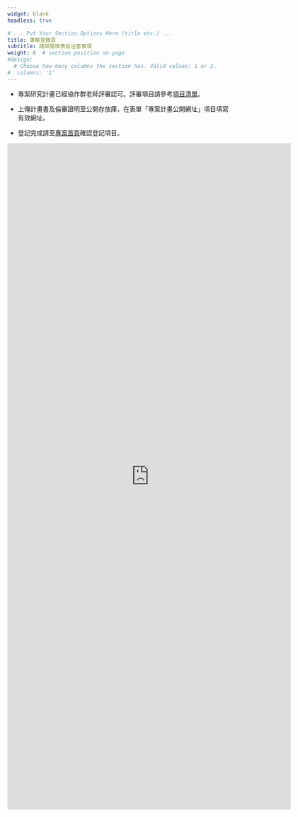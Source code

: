 ```yaml
---
widget: blank
headless: true

# ... Put Your Section Options Here (title etc.) ...
title: 專案登錄頁
subtitle: 請詳閱填表前注意事項
weight: 0  # section position on page
#design:
  # Choose how many columns the section has. Valid values: 1 or 2.
#  columns: '1'
---
```


- 專案研究計畫已經協作群老師評審認可。評審項目請參考[項目清單](https://docs.google.com/document/d/114HkFHS-08TAJlfzHmpxOpUAfK5RMUJzPt7If4j7Ed0/edit#heading=h.l6omgtu667xn)。
<!---
- 經認可的計畫書封面請加註「TCPSR approved」浮水印。
--->
- 上傳計畫書及倫審證明至公開存放庫，在表單「專案計畫公開網址」項目填寫有效網址。

- 登記完成請至[專案首頁](https://tcpsr.netlify.app/project/)確認登記項目。


<iframe src="https://docs.google.com/forms/d/e/1FAIpQLSdJImVVR8eLpEEWOTgwXnNVfcfUs9YggPcNRBdJ4TeW-9TPFA/viewform?embedded=true" width="640" height="1506" frameborder="0" marginheight="0" marginwidth="0">載入中…</iframe>